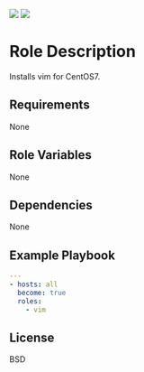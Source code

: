[![](https://github.com/ansible-roles-matsumura/vim/workflows/Build/badge.svg)](https://github.com/ansible-roles-matsumura/vim/actions?query=workflow%3ABuild)
[![](https://github.com/ansible-roles-matsumura/vim/workflows/Lint/badge.svg)](https://github.com/ansible-roles-matsumura/vim/actions?query=workflow%3ALint)

Role Description
=========

Installs vim for CentOS7.

Requirements
------------

None

Role Variables
--------------

None

Dependencies
------------

None

Example Playbook
----------------

```YAML
---
- hosts: all
  become: true
  roles:
    - vim
```

License
-------

BSD
